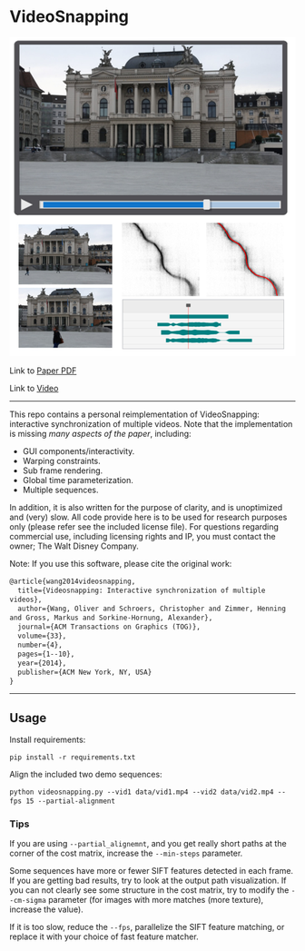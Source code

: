 # VideoSnapping

![Representative Image](web/representative.jpg)

Link to [Paper PDF](https://citeseerx.ist.psu.edu/viewdoc/download?doi=10.1.1.650.8437&rep=rep1&type=pdf)

Link to [Video](https://www.youtube.com/watch?v=iwT8Hs3rMug)

---

This repo contains a personal reimplementation of VideoSnapping: interactive synchronization of multiple videos.  Note that the implementation is missing *many aspects of the paper*, including:

- GUI components/interactivity.
- Warping constraints.
- Sub frame rendering.
- Global time parameterization.
- Multiple sequences.

In addition, it is also written for the purpose of clarity, and is unoptimized and (very) slow. All code provide here is to be used for research purposes only (please refer see the included license file). For questions regarding commercial use, including licensing rights and IP, you must contact the owner; The Walt Disney Company.

Note: If you use this software, please cite the original work:

```
@article{wang2014videosnapping,
  title={Videosnapping: Interactive synchronization of multiple videos},
  author={Wang, Oliver and Schroers, Christopher and Zimmer, Henning and Gross, Markus and Sorkine-Hornung, Alexander},
  journal={ACM Transactions on Graphics (TOG)},
  volume={33},
  number={4},
  pages={1--10},
  year={2014},
  publisher={ACM New York, NY, USA}
}
```

---

## Usage

Install requirements:
```
pip install -r requirements.txt
```

Align the included two demo sequences:
```
python videosnapping.py --vid1 data/vid1.mp4 --vid2 data/vid2.mp4 --fps 15 --partial-alignment
```

### Tips
If you are using `--partial_alignemnt`, and you get really short paths at the corner of the cost matrix, increase the `--min-steps` parameter.

Some sequences have more or fewer SIFT features detected in each frame. If you are getting bad results, try to look at the output path visualization. If you can not clearly see some structure in the cost matrix, try to modify the `--cm-sigma` parameter (for images with more matches (more texture), increase the value).

If it is too slow, reduce the `--fps`, parallelize the SIFT feature matching, or replace it with your choice of fast feature matcher. 
